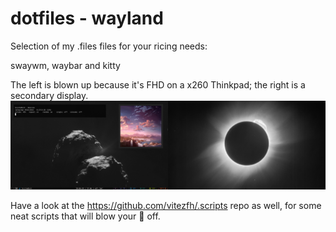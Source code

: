 # dotfiles - wayland
Selection of my .files files for your ricing needs:

swaywm, waybar and kitty

The left is blown up because it's FHD on a x260 Thinkpad; the right is a secondary display.
![Screencap1](/.screenshots/screenshot1.png)

Have a look at the https://github.com/vitezfh/.scripts repo as well, for some neat scripts that will blow your :socks: off.
